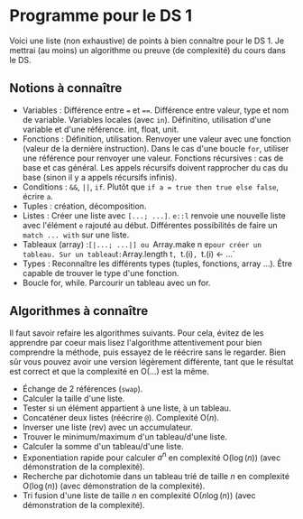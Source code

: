 # Programme pour le DS 1

Voici une liste (non exhaustive) de points à bien connaître pour le DS 1. Je mettrai (au moins) un algorithme ou preuve (de complexité) du cours dans le DS.  

## Notions à connaître

- Variables : Différence entre `=` et `==`. Différence entre valeur, type et nom de variable. Variables locales (avec `in`). Définitino, utilisation d'une variable et d'une référence. int, float, unit. 
- Fonctions : Définition, utilisation. Renvoyer une valeur avec une fonction (valeur de la dernière instruction). Dans le cas d'une boucle `for`, utiliser une référence pour renvoyer une valeur. Fonctions récursives : cas de base et cas général. Les appels récursifs doivent rapprocher du cas du base (sinon il y a appels récursifs infinis).
- Conditions : `&&`, `||`, `if`. Plutôt que `if a = true then true else false`, écrire `a`.
- Tuples : création, décomposition.
- Listes : Créer une liste avec `[...; ...]`. `e::l` renvoie une nouvelle liste avec l'élément `e` rajouté au début. Différentes possibilités de faire un `match ... with` sur une liste.
- Tableaux (array) :`[|...; ...|] ou `Array.make n e` pour créer un tableau. Sur un tableau `t` : `Array.length t`, `t.(i)`, `t.(i) <- ...`
- Types : Reconnaître les différents types (tuples, fonctions, array ...). Être capable de trouver le type d'une fonction.
- Boucle for, while. Parcourir un tableau avec un for.

## Algorithmes à connaître

Il faut savoir refaire les algorithmes suivants. Pour cela, évitez de les apprendre par coeur mais lisez l'algorithme attentivement pour bien comprendre la méthode, puis essayez de le réécrire sans le regarder. Bien sûr vous pouvez avoir une version légèrement différente, tant que le résultat est correct et que la complexité en O(...) est la même.

- Échange de 2 références (`swap`).
- Calculer la taille d'une liste.
- Tester si un élément appartient à une liste, à un tableau.
- Concaténer deux listes (réécrire `@`). Complexité O($n$).
- Inverser une liste (rev) avec un accumulateur.
- Trouver le minimum/maximum d'un tableau/d'une liste.
- Calculer la somme d'un tableau/d'une liste.
- Exponentiation rapide pour calculer $a^n$ en complexité O($\log(n)$) (avec démonstration de la complexité).
- Recherche par dichotomie dans un tableau trié de taille $n$ en complexité O($\log(n)$) (avec démonstration de la complexité).
- Tri fusion d'une liste de taille $n$ en complexité O($n\log(n)$) (avec démonstration de la complexité).

